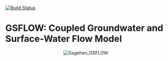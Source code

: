 [![Build Status](https://travis-ci.com/jlarsen-usgs/gsflow_v2.svg?token=JQ4RYmycyrTBEPDUKxGA&branch=master)](https://travis-ci.com/jlarsen-usgs/gsflow_v2)

# GSFLOW: Coupled Groundwater and Surface-Water Flow Model

<p align="center">
  <img src="https://prd-wret.s3.us-west-2.amazonaws.com/assets/palladium/production/s3fs-public/styles/full_width/public/thumbnails/image/gsflow.jpg" alt="Sagehen_GSFLOW"/>
</p>